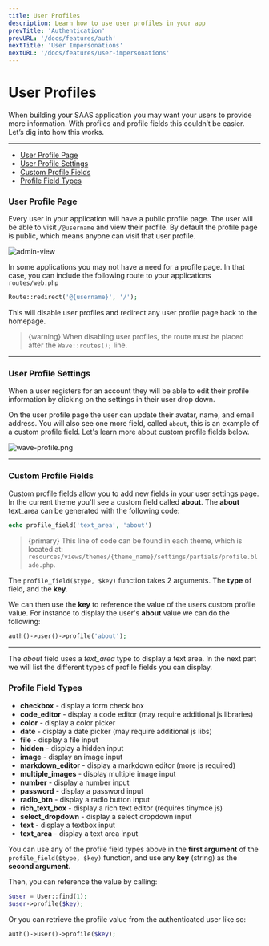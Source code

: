 ```yaml
---
title: User Profiles
description: Learn how to use user profiles in your app
prevTitle: 'Authentication'
prevURL: '/docs/features/auth'
nextTitle: 'User Impersonations'
nextURL: '/docs/features/user-impersonations'
---
```


# User Profiles

When building your SAAS application you may want your users to provide more information. With profiles and profile fields this couldn’t be easier. Let’s dig into how this works.

---

- [User Profile Page](#profile-page)
- [User Profile Settings](#profile-settings)
- [Custom Profile Fields](#custom-profile-fields)
- [Profile Field Types](#profile-field-types)

<a name="profile-page"></a>
### User Profile Page

Every user in your application will have a public profile page. The user will be able to visit `/@username` and view their profile. By default the profile page is public, which means anyone can visit that user profile.

![admin-view](https://cdn.devdojo.com/images/april2021/admin-view.png)

In some applications you may not have a need for a profile page. In that case, you can include the following route to your applications `routes/web.php`

```php
Route::redirect('@{username}', '/');
```

This will disable user profiles and redirect any user profile page back to the homepage.

> {warning} When disabling user profiles, the route must be placed after the `Wave::routes();` line.

---

<a name="profile-settings"></a>
### User Profile Settings

When a user registers for an account they will be able to edit their profile information by clicking on the settings in their user drop down.

On the user profile page the user can update their avatar, name, and email address. You will also see one more field, called `about`, this is an example of a custom profile field. Let's learn more about custom profile fields below.

![wave-profile.png](https://cdn.devdojo.com/images/april2021/wave-profile-2.png)

---

<a name="custom-profile-fields"></a>
### Custom Profile Fields

Custom profile fields allow you to add new fields in your user settings page. In the current theme you'll see a custom field called **about**. The **about** text_area can be generated with the following code:

```php
echo profile_field('text_area', 'about')
```

> {primary} This line of code can be found in each theme, which is located at: `resources/views/themes/{theme_name}/settings/partials/profile.blade.php`.

The `profile_field($type, $key)` function takes 2 arguments. The **type** of field, and the **key**.

We can then use the **key** to reference the value of the users custom profile value. For instance to display the user's **about** value we can do the following:

```php
auth()->user()->profile('about');
```

---

The *about* field uses a *text_area* type to display a text area.  In the next part we will list the different types of profile fields you can display.

<a name="profile-field-types"></a>
### Profile Field Types

- **checkbox** - display a form check box
- **code_editor** - display a code editor (may require additional js libraries)
- **color** - display a color picker
- **date** - display a date picker (may require additional js libs)
- **file** - display a file input
- **hidden** - display a hidden input
- **image** - display an image input
- **markdown_editor** - display a markdown editor (more js required)
- **multiple_images** - display multiple image input
- **number** - display a number input
- **password** - display a password input
- **radio_btn** - display a radio button input
- **rich_text_box** - display a rich text editor (requires tinymce js)
- **select_dropdown** - display a select dropdown input
- **text** - display a textbox input
- **text_area** - display a text area input

You can use any of the profile field types above in the **first argument** of the ```profile_field($type, $key)``` function, and use any **key** (string) as the **second argument**.

Then, you can reference the value by calling:

```php
$user = User::find(1);
$user->profile($key);
```

Or you can retrieve the profile value from the authenticated user like so:

```php
auth()->user()->profile($key);
```